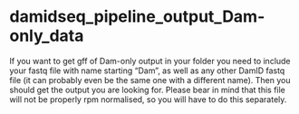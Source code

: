 # damidseq_pipeline_output_Dam-only_data

If you want to get gff of Dam-only output in your folder you need to include your fastq file with name starting “Dam”, as well as any other DamID fastq file (it can probably even be the same one with a different name). Then you should get the output you are looking for. Please bear in mind that this file will not be properly rpm normalised, so you will have to do this separately. 
